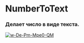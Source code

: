 # NumberToText
<h3>Делает число в виде текста.</h3>

<a href="https://ibb.co/LPWRRsB"><img src="https://i.ibb.co/7z5CC0B/w-De-Pm-Mpe0-QM.jpg" alt="w-De-Pm-Mpe0-QM" border="0"></a>
